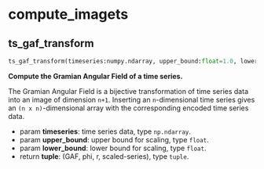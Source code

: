 # compute_imagets

## ts_gaf_transform
```python
ts_gaf_transform(timeseries:numpy.ndarray, upper_bound:float=1.0, lower_bound:float=-1.0) -> tuple
```

**Compute the Gramian Angular Field of a time series.**

The Gramian Angular Field is a bijective transformation of time series data into an image of dimension `n+1`.
Inserting an `n`-dimensional time series gives an `(n x n)`-dimensional array with the corresponding encoded
time series data.

+ param **timeseries**: time series data, type `np.ndarray`.
+ param **upper_bound**: upper bound for scaling, type `float`.
+ param **lower_bound**: lower bound for scaling, type `float`.
+ return **tuple**: (GAF, phi, r, scaled-series), type `tuple`.

